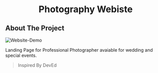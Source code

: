 <h1 align = "center">Photography Webiste</h1>

<h2>About The Project</h2>

![Website-Demo](https://github.com/subhadeeppaul/HTML-CSS-Practice/blob/main/Elena-Joy-Photography/Website-demo.gif)

Landing Page for Professional Photographer avaiable for wedding and special events.

>Inspired By DevEd

